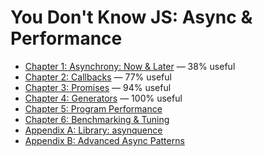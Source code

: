 # You Don't Know JS: Async & Performance

* [Chapter 1: Asynchrony: Now & Later](ch1.md) — 38% useful
* [Chapter 2: Callbacks](ch2.md) — 77% useful
* [Chapter 3: Promises](ch3.md) — 94% useful
* [Chapter 4: Generators](ch4.md) — 100% useful
* [Chapter 5: Program Performance](ch5.md)
* [Chapter 6: Benchmarking & Tuning](ch6.md)
* [Appendix A: Library: asynquence](apA.md)
* [Appendix B: Advanced Async Patterns](apB.md)
